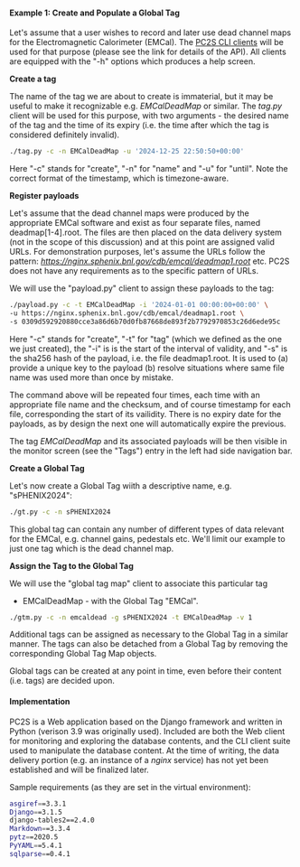 #### Example 1: Create and Populate a Global Tag

Let's assume that a user wishes to record and later use dead channel maps
for the Electromagnetic Calorimeter (EMCal). The [PC2S CLI clients](/clients)
will be used for that purpose (please see the link for details of the API).
All clients are equipped with the "-h" options which produces a help screen.

**Create a tag**

The name of the tag we are about to create is immaterial, but it may be useful
to make it recognizable e.g. *EMCalDeadMap* or similar. The *tag.py* client
will be used for this purpose, with two arguments - the desired name
of the tag and the time of its expiry (i.e. the time after which the tag
is considered definitely invalid).
```bash
./tag.py -c -n EMCalDeadMap -u '2024-12-25 22:50:50+00:00'
```
Here "-c" stands for "create", "-n" for "name" and "-u" for "until".
Note the correct format of the timestamp, which is timezone-aware.

**Register payloads**

Let's assume that the dead channel maps were produced by the appropriate
EMCal software and exist as four separate files, named deadmap[1-4].root.
The files are then placed on the data delivery system (not in the scope
of this discussion) and at this point are assigned valid URLs. For demonstration
purposes, let's assume the URLs follow the pattern:
*https://nginx.sphenix.bnl.gov/cdb/emcal/deadmap1.root* etc.
PC2S does not have any requirements as to the specific pattern of URLs.

We will use the "payload.py" client to assign these payloads to the tag:
```bash
./payload.py -c -t EMCalDeadMap -i '2024-01-01 00:00:00+00:00' \
-u https://nginx.sphenix.bnl.gov/cdb/emcal/deadmap1.root \
-s 0309d592920880cce3a86d6b70d0fb87668de893f2b7792970853c26d6ede95c
```
Here "-c" stands for "create", "-t" for "tag" (which we defined as the one
we just created), the "-i" is is the start of the interval of validity, and
"-s" is the sha256 hash of the payload, i.e. the file deadmap1.root. It is
used to (a) provide a unique key to the payload (b) resolve situations where
same file name was used more than once by mistake.

The command above will be repeated four times, each time with an appropriate
file name and the checksum, and of course timestamp for each file, corresponding
the start of its vailidity. There is no expiry date for the payloads, as by
design the next one will automatically expire the previous.

The tag *EMCalDeadMap* and its associated payloads will be then visible in the
monitor screen (see the "Tags") entry in the left had side navigation bar.

**Create a Global Tag**

Let's now create a Global Tag wiith a descriptive name, e.g. "sPHENIX2024":
```bash
./gt.py -c -n sPHENIX2024
```
This global tag can contain any number of different types of data relevant
for the EMCal, e.g. channel gains, pedestals etc. We'll limit our example
to just one tag which is the dead channel map.

**Assign the Tag to the Global Tag**

We will use the "global tag map" client to associate this particular tag
- EMCalDeadMap - with the Global Tag "EMCal".
```bash
./gtm.py -c -n emcaldead -g sPHENIX2024 -t EMCalDeadMap -v 1
```
Additional tags can be assigned as necessary to the Global Tag in
a similar manner. The tags can also be detached from a Global Tag by
removing the corresponding Global Tag Map objects.

Global tags can be created at any point in time, even before
their content (i.e. tags) are decided upon.


#### Implementation

PC2S is a Web application based on the Django framework and written
in Python (verison 3.9 was originally used). Included are both
the Web client for monitoring and exploring the database contents, and the
CLI client suite used to manipulate the database content. At the time of writing,
the data delivery portion (e.g. an instance of a *nginx* service) has not yet
been established and will be finalized later.

Sample requirements (as they are set in the virtual environment):
```bash
asgiref==3.3.1
Django==3.1.5
django-tables2==2.4.0
Markdown==3.3.4
pytz==2020.5
PyYAML==5.4.1
sqlparse==0.4.1
```
